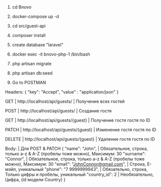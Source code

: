 1. cd Bnovo
2. docker-compose up -d
3. cd src/guest-api
4. composer install
5. create database "laravel"
6. docker exec -it bnovo-php-1 /bin/bash
7. php artisan migrate
8. php artisan db:seed

9. Go to POSTMAN

 Headers: { "key": "Accept", "value" : "application/json" }
   
   GET | http://localhost/api/guests/        | Получение всех гостей

   
  POST | http://localhost/api/guests/        | Создание гостя  

  
   GET | http://localhost/api/guests/{guest} | Получение гостя гостя по ID  

   
 PATCH | http://localhost/api/guests/{guest} | Изменение гостя гостя по ID  

 
DELETE | http://localhost/api/guests/{guest} | Удаление гостя гостя по ID  



Body: | Для POST & PATCH 
{
    "name": "John",                    | Обязательное, строка, только a-z & A-Z (пробелы тоже можно), Максимум: 30 
    "surname": "Connor",               | Обязательное, строка, только a-z & A-Z (пробелы тоже можно), Максимум: 30 
    "email": "JohnConnor@gmail.com",   | Строка, Е-мэйл, уникальный 
    "phone": "7 9999999943",           | Обязательно, строка, Только цифры и пробелы, уникальный
    "country_id": 2                    | Необязательно, Цифра, (id модели Country)
}
